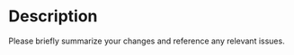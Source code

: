 <!--
Before making a PR please make sure to read our
[contributing guidelines][contributing].

Please note that **cookiecutter-github-project** is released with a
[Contributor Code of Conduct][code of conduct]. By participating in this
project you agree to abide by its terms.

[code of conduct]: /CODE_OF_CONDUCT.md
[contributing]: /CONTRIBUTING.md
-->

# Description

Please briefly summarize your changes and reference any relevant issues.
